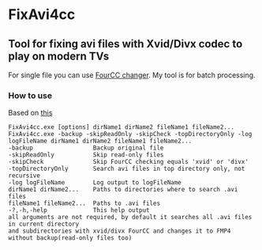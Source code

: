 # FixAvi4cc
## Tool for fixing avi files with Xvid/Divx codec to play on modern TVs
For single file you can use [FourCC changer](https://www.fourcc.org/changer/). My tool is for batch processing.
### How to use
Based on [this](https://www.avforums.com/threads/a-simple-trick-to-play-avi-xvid-divx-videos-on-samsung-tv-without-re-encoding.2341579/)
```
FixAvi4cc.exe [options] dirName1 dirName2 fileName1 fileName2...
FixAvi4cc.exe -backup -skipReadOnly -skipCheck -topDirectoryOnly -log logFileName dirName1 dirName2 fileName1 fileName2...
-backup                 Backup original file
-skipReadOnly           Skip read-only files
-skipCheck              Skip FourCC checking equals 'xvid' or 'divx'
-topDirectoryOnly       Search avi files in top directory only, not recursive
-log logFileName        Log output to logFileName
dirName1 dirName2...    Paths to directories where to search .avi files
fileName1 fileName2...  Paths to .avi files
-?,-h,-help             This help output
all arguments are not required, by default it searches all .avi files in current directory 
and subdirectories with xvid/divx FourCC and changes it to FMP4 without backup(read-only files too)
```
